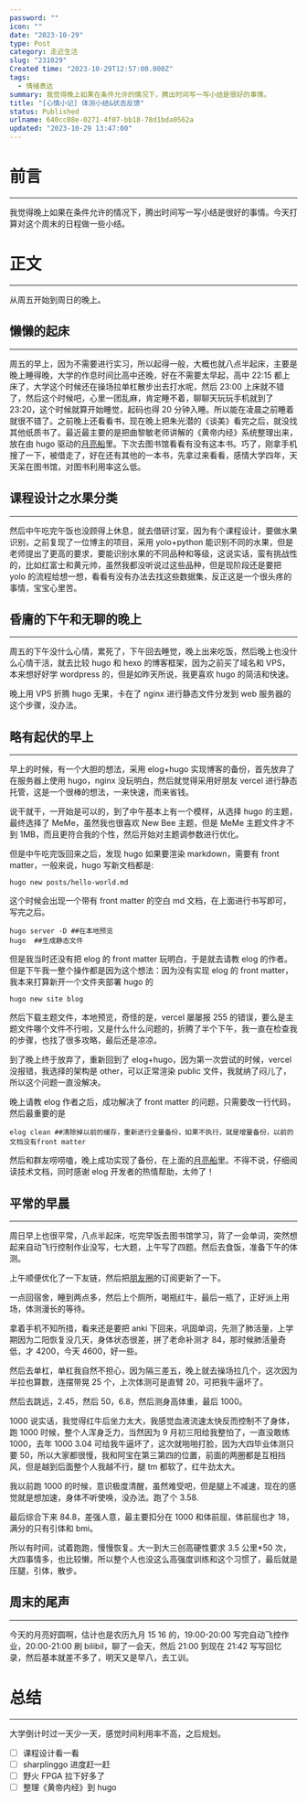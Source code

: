 ```yaml
---
password: ""
icon: ""
date: "2023-10-29"
type: Post
category: 走近生活
slug: "231029"
Created time: "2023-10-29T12:57:00.000Z"
tags:
  - 情绪表达
summary: 我觉得晚上如果在条件允许的情况下，腾出时间写一写小结是很好的事情。
title: "[心情小记] 体测小结&状态反馈"
status: Published
urlname: 640cc08e-0271-4f07-bb18-78d1bda0562a
updated: "2023-10-29 13:47:00"
---
```


# 前言

---

我觉得晚上如果在条件允许的情况下，腾出时间写一写小结是很好的事情。今天打算对这个周末的日程做一些小结。

# 正文

---

从周五开始到周日的晚上。

## 懒懒的起床

---

周五的早上，因为不需要进行实习，所以起得一般，大概也就八点半起床，主要是晚上睡得晚，大学的作息时间比高中还晚，好在不需要太早起，高中 22:15 都上床了，大学这个时候还在操场拉单杠散步出去打水呢，然后 23:00 上床就不错了，然后这个时候吧，心里一团乱麻，肯定睡不着，聊聊天玩玩手机就到了 23:20，这个时候就算开始睡觉，起码也得 20 分钟入睡。所以能在凌晨之前睡着就很不错了。之前晚上还看看书，现在晚上把朱光潜的《谈美》看完之后，就没找其他纸质书了。最近最主要的是把曲黎敏老师讲解的《黄帝内经》系统整理出来，放在由 hugo 驱动的[月亮船](https://matrixcore.life/)里。下次去图书馆看看有没有这本书。巧了，刚拿手机搜了一下，被借走了，好在还有其他的一本书，先拿过来看看，感情大学四年，天天呆在图书馆，对图书利用率这么低。

## 课程设计之水果分类

---

然后中午吃完午饭也没顾得上休息，就去借研讨室，因为有个课程设计，要做水果识别，之前复现了一位博主的项目，采用 yolo+python 能识别不同的水果，但是老师提出了更高的要求，要能识别水果的不同品种和等级，这说实话，蛮有挑战性的，比如红富士和黄元帅，虽然我都没听说过这些品种，但是现阶段还是要把 yolo 的流程给想一想，看看有没有办法去找这些数据集，反正这是一个很头疼的事情，宝宝心里苦。

## 昏庸的下午和无聊的晚上

---

周五的下午没什么心情，累死了，下午回去睡觉，晚上出来吃饭，然后晚上也没什么心情干活，就去比较 hugo 和 hexo 的博客框架，因为之前买了域名和 VPS，本来想好好学 wordpress 的，但是如昨天所说，我更喜欢 hugo 的简洁和快速。

晚上用 VPS 折腾 hugo 无果，卡在了 nginx 进行静态文件分发到 web 服务器的这个步骤，没办法。

## 略有起伏的早上

---

早上的时候，有一个大胆的想法，采用 elog+hugo 实现博客的备份，首先放弃了在服务器上使用 hugo，nginx 没玩明白，然后就觉得采用好朋友 vercel 进行静态托管，这是一个很棒的想法，一来快速，而来省钱。

说干就干，一开始是可以的，到了中午基本上有一个模样，从选择 hugo 的主题，最终选择了 MeMe，虽然我也很喜欢 New Bee 主题，但是 MeMe 主题文件才不到 1MB，而且更符合我的个性，然后开始对主题调参数进行优化。

但是中午吃完饭回来之后，发现 hugo 如果要渲染 markdown，需要有 front matter，一般来说，hugo 写新文档都是:

```shell
hugo new posts/hello-world.md
```

这个时候会出现一个带有 front matter 的空白 md 文档，在上面进行书写即可，写完之后。

```shell
hugo server -D ##在本地预览
hugo  ##生成静态文件
```

但是我当时还没有把 elog 的 front matter 玩明白，于是就去请教 elog 的作者。但是下午我一整个操作都是因为这个想法：因为没有实现 elog 的 front matter，我本来打算新开一个文件夹部署 hugo 的

```shell
hugo new site blog
```

然后下载主题文件，本地预览，奇怪的是，vercel 屡屡报 255 的错误，要么是主题文件哪个文件不行啦，又是什么什么问题的，折腾了半个下午，我一直在检查我的步骤，也找了很多攻略，最后还是凉凉。

到了晚上终于放弃了，重新回到了 elog+hugo，因为第一次尝试的时候，vercel 没报错，我选择的架构是 other，可以正常渲染 public 文件，我就纳了闷儿了，所以这个问题一直没解决。

晚上请教 elog 作者之后，成功解决了 front matter 的问题，只需要改一行代码，然后最重要的是

```shell
elog clean ##清除掉以前的缓存，重新进行全量备份，如果不执行，就是增量备份，以前的文档没有front matter
```

然后和群友唠唠嗑，晚上成功实现了备份，在上面的[月亮船](https://matrixcore.life/)里。不得不说，仔细阅读技术文档，同时感谢 elog 开发者的热情帮助，太帅了！

## 平常的早晨

---

周日早上也很平常，八点半起床，吃完早饭去图书馆学习，背了一会单词，突然想起来自动飞行控制作业没写，七大题，上午写了四题。然后去食饭，准备下午的体测。

上午顺便优化了一下友链，然后把[朋友圈](https://moments.matrixcore.top/)的订阅更新了一下。

一点回宿舍，睡到两点多，然后上个厕所，喝瓶红牛，最后一瓶了，正好派上用场，体测漫长的等待。

拿着手机不知所措，看来还是要把 anki 下回来，巩固单词，先测了肺活量，上学期因为二阳恢复没几天，身体状态很差，拼了老命补测才 84，那时候肺活量奇低，才 4200，今天 4600，好一些。

然后去单杠，单杠我自然不担心，因为隔三差五，晚上就去操场拉几个，这次因为半拉也算数，连摆带晃 25 个，上次体测可是直臂 20，可把我牛逼坏了。

然后去跳远，2.45，然后 50，6.8，然后测身高体重，最后 1000。

1000 说实话，我觉得红牛后坐力太大，我感觉血液流速太快反而控制不了身体，跑 1000 时候，整个人浑身乏力，当然因为 9 月初三阳给我整怕了，一直没敢练 1000，去年 1000 3.04 可给我牛逼坏了，这次就啪啪打脸，因为大四毕业体测只要 50，所以大家都很慢，我和阿宝在第三第四的位置，前面的两圈都是互相挡风，但是越到后面整个人我越不行，腿 tm 都软了，红牛劲太大。

我以前跑 1000 的时候，意识极度清醒，虽然难受吧，但是腿上不减速，现在的感觉就是想加速，身体不听使唤，没办法。跑了个 3.58.

最后综合下来 84.8，差强人意，最主要扣分在 1000 和体前屈，体前屈也才 18，满分的只有引体和 bmi。

所以有时间，试着跑跑，慢慢恢复。大一到大三创高硬性要求 3.5 公里\*50 次，大四事情多，也比较懒，所以整个人也没这么高强度训练和这个习惯了，最后就是压腿，引体，散步。

## 周末的尾声

---

今天的月亮好圆啊，估计也是农历九月 15 16 的，19:00-20:00 写完自动飞控作业，20:00-21:00 刷 bilibil，聊了一会天，然后 21:00 到现在 21:42 写写回忆录，然后基本就差不多了，明天又是早八，去工训。

# 总结

---

大学倒计时过一天少一天，感觉时间利用率不高，之后规划。

- [ ] 课程设计看一看
- [ ] sharplinggo 进度赶一赶
- [ ] 野火 FPGA 拉下好多了
- [ ] 整理《黄帝内经》到 hugo
